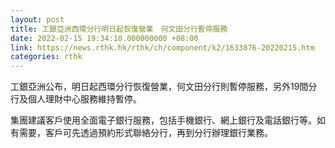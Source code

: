 ```yaml
---
layout: post
title: 工銀亞洲西環分行明日起恢復營業　何文田分行暫停服務
date: 2022-02-15 19:34:10.000000000 +08:00
link: https://news.rthk.hk/rthk/ch/component/k2/1633876-20220215.htm
categories: rthk
---
```


工銀亞洲公布，明日起西環分行恢復營業，何文田分行則暫停服務，另外19間分行及個人理財中心服務維持暫停。

集團建議客戶使用全面電子銀行服務，包括手機銀行、網上銀行及電話銀行等。如有需要，客戶可先透過預約形式聯絡分行，再到分行辦理銀行業務。
